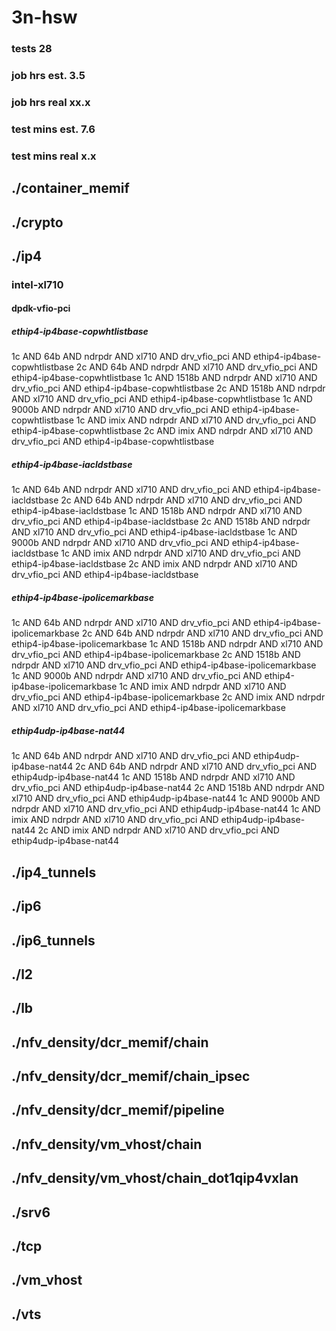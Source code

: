 # 3n-hsw
### tests 28
### job hrs est. 3.5
### job hrs real xx.x
### test mins est. 7.6
### test mins real x.x
## ./container_memif
## ./crypto
## ./ip4
### intel-xl710
#### dpdk-vfio-pci
##### ethip4-ip4base-copwhtlistbase
1c AND 64b AND ndrpdr AND xl710 AND drv_vfio_pci AND ethip4-ip4base-copwhtlistbase
2c AND 64b AND ndrpdr AND xl710 AND drv_vfio_pci AND ethip4-ip4base-copwhtlistbase
1c AND 1518b AND ndrpdr AND xl710 AND drv_vfio_pci AND ethip4-ip4base-copwhtlistbase
2c AND 1518b AND ndrpdr AND xl710 AND drv_vfio_pci AND ethip4-ip4base-copwhtlistbase
1c AND 9000b AND ndrpdr AND xl710 AND drv_vfio_pci AND ethip4-ip4base-copwhtlistbase
1c AND imix AND ndrpdr AND xl710 AND drv_vfio_pci AND ethip4-ip4base-copwhtlistbase
2c AND imix AND ndrpdr AND xl710 AND drv_vfio_pci AND ethip4-ip4base-copwhtlistbase
##### ethip4-ip4base-iacldstbase
1c AND 64b AND ndrpdr AND xl710 AND drv_vfio_pci AND ethip4-ip4base-iacldstbase
2c AND 64b AND ndrpdr AND xl710 AND drv_vfio_pci AND ethip4-ip4base-iacldstbase
1c AND 1518b AND ndrpdr AND xl710 AND drv_vfio_pci AND ethip4-ip4base-iacldstbase
2c AND 1518b AND ndrpdr AND xl710 AND drv_vfio_pci AND ethip4-ip4base-iacldstbase
1c AND 9000b AND ndrpdr AND xl710 AND drv_vfio_pci AND ethip4-ip4base-iacldstbase
1c AND imix AND ndrpdr AND xl710 AND drv_vfio_pci AND ethip4-ip4base-iacldstbase
2c AND imix AND ndrpdr AND xl710 AND drv_vfio_pci AND ethip4-ip4base-iacldstbase
##### ethip4-ip4base-ipolicemarkbase
1c AND 64b AND ndrpdr AND xl710 AND drv_vfio_pci AND ethip4-ip4base-ipolicemarkbase
2c AND 64b AND ndrpdr AND xl710 AND drv_vfio_pci AND ethip4-ip4base-ipolicemarkbase
1c AND 1518b AND ndrpdr AND xl710 AND drv_vfio_pci AND ethip4-ip4base-ipolicemarkbase
2c AND 1518b AND ndrpdr AND xl710 AND drv_vfio_pci AND ethip4-ip4base-ipolicemarkbase
1c AND 9000b AND ndrpdr AND xl710 AND drv_vfio_pci AND ethip4-ip4base-ipolicemarkbase
1c AND imix AND ndrpdr AND xl710 AND drv_vfio_pci AND ethip4-ip4base-ipolicemarkbase
2c AND imix AND ndrpdr AND xl710 AND drv_vfio_pci AND ethip4-ip4base-ipolicemarkbase
##### ethip4udp-ip4base-nat44
1c AND 64b AND ndrpdr AND xl710 AND drv_vfio_pci AND ethip4udp-ip4base-nat44
2c AND 64b AND ndrpdr AND xl710 AND drv_vfio_pci AND ethip4udp-ip4base-nat44
1c AND 1518b AND ndrpdr AND xl710 AND drv_vfio_pci AND ethip4udp-ip4base-nat44
2c AND 1518b AND ndrpdr AND xl710 AND drv_vfio_pci AND ethip4udp-ip4base-nat44
1c AND 9000b AND ndrpdr AND xl710 AND drv_vfio_pci AND ethip4udp-ip4base-nat44
1c AND imix AND ndrpdr AND xl710 AND drv_vfio_pci AND ethip4udp-ip4base-nat44
2c AND imix AND ndrpdr AND xl710 AND drv_vfio_pci AND ethip4udp-ip4base-nat44
## ./ip4_tunnels
## ./ip6
## ./ip6_tunnels
## ./l2
## ./lb
## ./nfv_density/dcr_memif/chain
## ./nfv_density/dcr_memif/chain_ipsec
## ./nfv_density/dcr_memif/pipeline
## ./nfv_density/vm_vhost/chain
## ./nfv_density/vm_vhost/chain_dot1qip4vxlan
## ./srv6
## ./tcp
## ./vm_vhost
## ./vts
